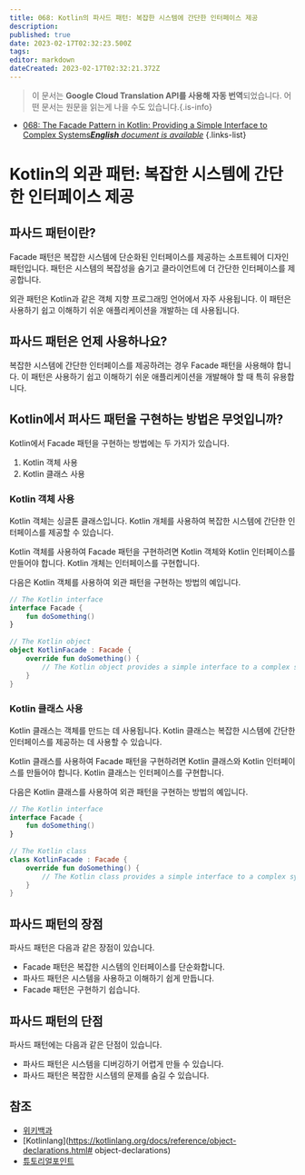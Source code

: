 ```yaml
---
title: 068: Kotlin의 파사드 패턴: 복잡한 시스템에 간단한 인터페이스 제공
description: 
published: true
date: 2023-02-17T02:32:23.500Z
tags: 
editor: markdown
dateCreated: 2023-02-17T02:32:21.372Z
---
```


> 이 문서는 **Google Cloud Translation API를 사용해 자동 번역**되었습니다.
어떤 문서는 원문을 읽는게 나을 수도 있습니다.{.is-info}



- [068: The Facade Pattern in Kotlin: Providing a Simple Interface to Complex Systems***English** document is available*](/en/Knowledge-base/Kotlin/Learning/068-the-facade-pattern-in-kotlin-providing-a-simple-interface-to-complex-systems)
{.links-list}


# Kotlin의 외관 패턴: 복잡한 시스템에 간단한 인터페이스 제공

## 파사드 패턴이란?

Facade 패턴은 복잡한 시스템에 단순화된 인터페이스를 제공하는 소프트웨어 디자인 패턴입니다. 패턴은 시스템의 복잡성을 숨기고 클라이언트에 더 간단한 인터페이스를 제공합니다.

외관 패턴은 Kotlin과 같은 객체 지향 프로그래밍 언어에서 자주 사용됩니다. 이 패턴은 사용하기 쉽고 이해하기 쉬운 애플리케이션을 개발하는 데 사용됩니다.

## 파사드 패턴은 언제 사용하나요?

복잡한 시스템에 간단한 인터페이스를 제공하려는 경우 Facade 패턴을 사용해야 합니다. 이 패턴은 사용하기 쉽고 이해하기 쉬운 애플리케이션을 개발해야 할 때 특히 유용합니다.

## Kotlin에서 퍼사드 패턴을 구현하는 방법은 무엇입니까?

Kotlin에서 Facade 패턴을 구현하는 방법에는 두 가지가 있습니다.

1. Kotlin 객체 사용
2. Kotlin 클래스 사용

### Kotlin 객체 사용

Kotlin 객체는 싱글톤 클래스입니다. Kotlin 개체를 사용하여 복잡한 시스템에 간단한 인터페이스를 제공할 수 있습니다.

Kotlin 객체를 사용하여 Facade 패턴을 구현하려면 Kotlin 객체와 Kotlin 인터페이스를 만들어야 합니다. Kotlin 개체는 인터페이스를 구현합니다.

다음은 Kotlin 객체를 사용하여 외관 패턴을 구현하는 방법의 예입니다.

```kotlin
// The Kotlin interface
interface Facade {
    fun doSomething()
}
 
// The Kotlin object
object KotlinFacade : Facade {
    override fun doSomething() {
        // The Kotlin object provides a simple interface to a complex system
    }
}
```

### Kotlin 클래스 사용

Kotlin 클래스는 객체를 만드는 데 사용됩니다. Kotlin 클래스는 복잡한 시스템에 간단한 인터페이스를 제공하는 데 사용할 수 있습니다.

Kotlin 클래스를 사용하여 Facade 패턴을 구현하려면 Kotlin 클래스와 Kotlin 인터페이스를 만들어야 합니다. Kotlin 클래스는 인터페이스를 구현합니다.

다음은 Kotlin 클래스를 사용하여 외관 패턴을 구현하는 방법의 예입니다.

```kotlin
// The Kotlin interface
interface Facade {
    fun doSomething()
}
 
// The Kotlin class
class KotlinFacade : Facade {
    override fun doSomething() {
        // The Kotlin class provides a simple interface to a complex system
    }
}
```

## 파사드 패턴의 장점

파사드 패턴은 다음과 같은 장점이 있습니다.

- Facade 패턴은 복잡한 시스템의 인터페이스를 단순화합니다.
- 파사드 패턴은 시스템을 사용하고 이해하기 쉽게 만듭니다.
- Facade 패턴은 구현하기 쉽습니다.

## 파사드 패턴의 단점

파사드 패턴에는 다음과 같은 단점이 있습니다.

- 파사드 패턴은 시스템을 디버깅하기 어렵게 만들 수 있습니다.
- 파사드 패턴은 복잡한 시스템의 문제를 숨길 수 있습니다.

## 참조

- [위키백과](https://en.wikipedia.org/wiki/Facade_pattern)
- [Kotlinlang](https://kotlinlang.org/docs/reference/object-declarations.html# object-declarations)
- [튜토리얼포인트](https://www.tutorialspoint.com/design_pattern/facade_pattern.htm)